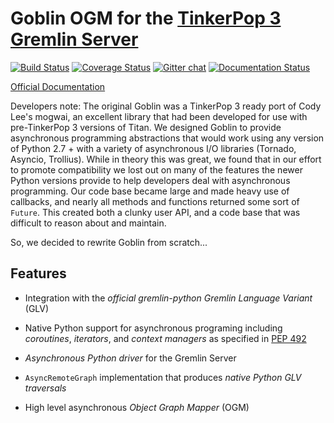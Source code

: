 # Goblin OGM for the [TinkerPop 3](http://tinkerpop.apache.org/) [Gremlin Server](http://tinkerpop.apache.org/docs/current/reference/#gremlin-server)
[![Build Status](https://travis-ci.org/ZEROFAIL/goblin.svg?branch=master)](https://travis-ci.org/ZEROFAIL/goblin) [![Coverage Status](https://coveralls.io/repos/github/ZEROFAIL/goblin/badge.svg?branch=master)](https://coveralls.io/github/ZEROFAIL/goblin?branch=master) [![Gitter chat](https://badges.gitter.im/ZEROFAIL/goblin.svg)](https://gitter.im/ZEROFAIL/goblin?utm_source=badge&utm_medium=badge&utm_campaign=pr-badge&utm_content=badge) [![Documentation Status](https://readthedocs.org/projects/goblin/badge/?version=latest)](http://goblin.readthedocs.io/en/latest/?badge=latest)


[Official Documentation](http://goblin.readthedocs.io/en/latest/)


Developers note:
The original Goblin was a TinkerPop 3 ready port of Cody Lee's mogwai, an excellent library that had been developed for use with pre-TinkerPop 3 versions of Titan. We designed Goblin to provide asynchronous programming abstractions that would work using any version of Python 2.7 + with a variety of asynchronous I/O libraries (Tornado, Asyncio, Trollius). While in theory this was great, we found that in our effort to promote compatibility we lost out on many of the features the newer Python versions provide to help developers deal with asynchronous programming. Our code base became large and made heavy use of callbacks, and nearly all methods and functions returned some sort of `Future`. This created both a clunky user API, and a code base that was difficult to reason about and maintain.

So, we decided to rewrite Goblin from scratch...

## Features

- Integration with the *official gremlin-python Gremlin Language Variant* (GLV)

- Native Python support for asynchronous programing including *coroutines*,
  *iterators*, and *context managers* as specified in [PEP 492](https://www.python.org/dev/peps/pep-0492/)

- *Asynchronous Python driver* for the Gremlin Server

- `AsyncRemoteGraph` implementation that produces *native Python GLV traversals*

- High level asynchronous *Object Graph Mapper* (OGM)
